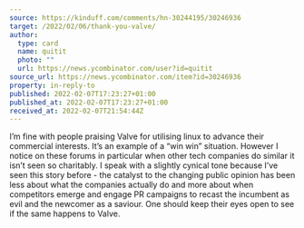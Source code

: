 ```yaml
---
source: https://kinduff.com/comments/hn-30244195/30246936
target: /2022/02/06/thank-you-valve/
author:
  type: card
  name: quitit
  photo: ""
  url: https://news.ycombinator.com/user?id=quitit
source_url: https://news.ycombinator.com/item?id=30246936
property: in-reply-to
published: 2022-02-07T17:23:27+01:00
published_at: 2022-02-07T17:23:27+01:00
received_at: 2022-02-07T21:54:44Z
---
```


I’m fine with people praising Valve for utilising linux to advance their commercial interests. It’s an example of a “win win” situation.
However I notice on these forums in particular when other tech companies do similar it isn’t seen so charitably.
I speak with a slightly cynical tone because I’ve seen this story before - the catalyst to the changing public opinion has been less about what the companies actually do and more about when competitors emerge and engage PR campaigns to recast the incumbent as evil and the newcomer as a saviour.
One should keep their eyes open to see if the same happens to Valve.
